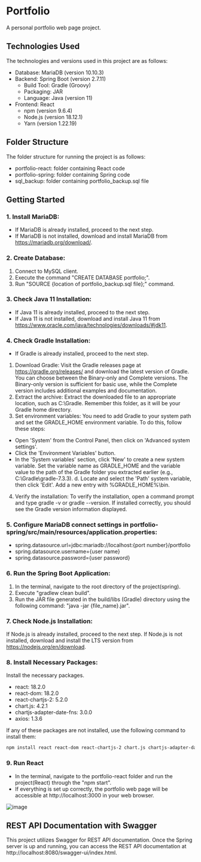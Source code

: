 # Portfolio

A personal portfolio web page project.

## Technologies Used

The technologies and versions used in this project are as follows:

- Database: MariaDB (version 10.10.3)
- Backend: Spring Boot (version 2.7.11)
  - Build Tool: Gradle (Groovy)
  - Packaging: JAR
  - Language: Java (version 11)
- Frontend: React
  - npm (version 9.6.4)
  - Node.js (version 18.12.1)
  - Yarn (version 1.22.19)
## Folder Structure

The folder structure for running the project is as follows:

- portfolio-react: folder containing React code
- portfolio-spring: folder containing Spring code
- sql_backup: folder containing portfolio_backup.sql file
## Getting Started

### 1. Install MariaDB:

- If MariaDB is already installed, proceed to the next step.
- If MariaDB is not installed, download and install MariaDB from https://mariadb.org/download/.

### 2. Create Database:

  1. Connect to MySQL client.
  2. Execute the command "CREATE DATABASE portfolio;".
  3. Run "SOURCE {location of portfolio_backup.sql file};" command.

### 3. Check Java 11 Installation:

- If Java 11 is already installed, proceed to the next step.
- If Java 11 is not installed, download and install Java 11 from https://www.oracle.com/java/technologies/downloads/#jdk11.
### 4. Check Gradle Installation:

- If Gradle is already installed, proceed to the next step.
1. Download Gradle: Visit the Gradle releases page at https://gradle.org/releases/ and download the latest version of Gradle. You can choose between the Binary-only and Complete versions. The Binary-only version is sufficient for basic use, while the Complete version includes additional examples and documentation.
2. Extract the archive: Extract the downloaded file to an appropriate location, such as C:\Gradle. Remember this folder, as it will be your Gradle home directory.
3. Set environment variables: You need to add Gradle to your system path and set the GRADLE_HOME environment variable. To do this, follow these steps:
  - Open 'System' from the Control Panel, then click on 'Advanced system settings'.
  - Click the 'Environment Variables' button.
  - In the 'System variables' section, click 'New' to create a new system variable. Set the variable name as GRADLE_HOME and the variable value to the path of the Gradle folder you extracted earlier (e.g., C:\Gradle\gradle-7.3.3).
  d. Locate and select the 'Path' system variable, then click 'Edit'. Add a new entry with %GRADLE_HOME%\bin.
4. Verify the installation: To verify the installation, open a command prompt and type gradle -v or gradle --version. If installed correctly, you should see the Gradle version information displayed.

### 5. Configure MariaDB connect settings in portfolio-spring/src/main/resources/application.properties:

- spring.datasource.url=jdbc:mariadb://localhost:{port number}/portfolio
- spring.datasource.username={user name}
- spring.datasource.password={user password}
### 6. Run the Spring Boot Application:

  1. In the terminal, navigate to the root directory of the project(spring).
  2. Execute "gradlew clean build".
  3. Run the JAR file generated in the build/libs (Gradle) directory using the following command: "java -jar {file_name}.jar".

### 7. Check Node.js Installation:

If Node.js is already installed, proceed to the next step.
If Node.js is not installed, download and install the LTS version from https://nodejs.org/en/download.
### 8. Install Necessary Packages:

Install the necessary packages.

- react: 18.2.0
- react-dom: 18.2.0
- react-chartjs-2: 5.2.0
- chart.js: 4.2.1
- chartjs-adapter-date-fns: 3.0.0
- axios: 1.3.6

If any of these packages are not installed, use the following command to install them:

```bash
npm install react react-dom react-chartjs-2 chart.js chartjs-adapter-date-fns axios

```

### 9. Run React

- In the terminal, navigate to the portfolio-react folder and run the project(React) through the "npm start".
- If everything is set up correctly, the portfolio web page will be accessible at http://localhost:3000 in your web browser.

![image](https://user-images.githubusercontent.com/107410759/233843051-68ddc39c-e7cd-4315-83b9-50c3a43c2b32.png)

## REST API Documentation with Swagger
This project utilizes Swagger for REST API documentation. Once the Spring server is up and running, you can access the REST API documentation at http://localhost:8080/swagger-ui/index.html.
